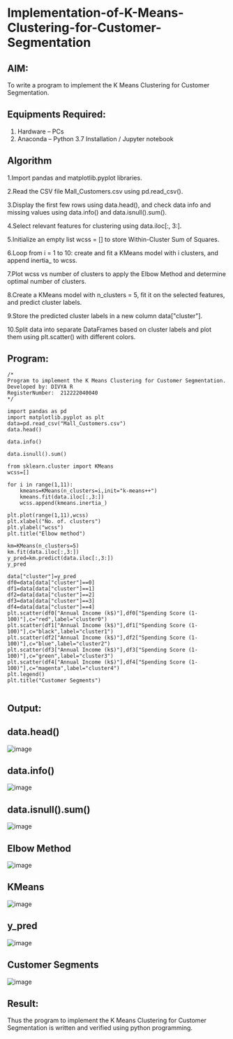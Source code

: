 # Implementation-of-K-Means-Clustering-for-Customer-Segmentation

## AIM:
To write a program to implement the K Means Clustering for Customer Segmentation.

## Equipments Required:
1. Hardware – PCs
2. Anaconda – Python 3.7 Installation / Jupyter notebook

## Algorithm
1.Import pandas and matplotlib.pyplot libraries.

2.Read the CSV file Mall_Customers.csv using pd.read_csv().

3.Display the first few rows using data.head(), and check data info and missing values using data.info() and data.isnull().sum().

4.Select relevant features for clustering using data.iloc[:, 3:].

5.Initialize an empty list wcss = [] to store Within-Cluster Sum of Squares.

6.Loop from i = 1 to 10: create and fit a KMeans model with i clusters, and append inertia_ to wcss.

7.Plot wcss vs number of clusters to apply the Elbow Method and determine optimal number of clusters.

8.Create a KMeans model with n_clusters = 5, fit it on the selected features, and predict cluster labels.

9.Store the predicted cluster labels in a new column data["cluster"].

10.Split data into separate DataFrames based on cluster labels and plot them using plt.scatter() with different colors.


## Program:
```
/*
Program to implement the K Means Clustering for Customer Segmentation.
Developed by: DIVYA R
RegisterNumber:  212222040040
*/
```
```
import pandas as pd
import matplotlib.pyplot as plt
data=pd.read_csv("Mall_Customers.csv")
data.head()

data.info()

data.isnull().sum()

from sklearn.cluster import KMeans
wcss=[]

for i in range(1,11):
    kmeans=KMeans(n_clusters=i,init="k-means++")
    kmeans.fit(data.iloc[:,3:])
    wcss.append(kmeans.inertia_)

plt.plot(range(1,11),wcss)
plt.xlabel("No. of. clusters")
plt.ylabel("wcss")
plt.title("Elbow method")

km=KMeans(n_clusters=5)
km.fit(data.iloc[:,3:])
y_pred=km.predict(data.iloc[:,3:])
y_pred

data["cluster"]=y_pred
df0=data[data["cluster"]==0]
df1=data[data["cluster"]==1]
df2=data[data["cluster"]==2]
df3=data[data["cluster"]==3]
df4=data[data["cluster"]==4]
plt.scatter(df0["Annual Income (k$)"],df0["Spending Score (1-100)"],c="red",label="cluster0")
plt.scatter(df1["Annual Income (k$)"],df1["Spending Score (1-100)"],c="black",label="cluster1")
plt.scatter(df2["Annual Income (k$)"],df2["Spending Score (1-100)"],c="blue",label="cluster2")
plt.scatter(df3["Annual Income (k$)"],df3["Spending Score (1-100)"],c="green",label="cluster3")
plt.scatter(df4["Annual Income (k$)"],df4["Spending Score (1-100)"],c="magenta",label="cluster4")
plt.legend()
plt.title("Customer Segments")


```

## Output:

## data.head()
![image](https://github.com/user-attachments/assets/9dcc89c6-65fd-4728-9000-137163c0bfc9)

## data.info()
![image](https://github.com/user-attachments/assets/93ca24d1-add1-4c84-8642-ccea061bb707)

## data.isnull().sum()
![image](https://github.com/user-attachments/assets/d876991d-4133-480a-aacf-0d5c9b437496)

## Elbow Method
![image](https://github.com/user-attachments/assets/3c4f7b0e-158b-41b2-8b0a-0e5e247c648f)

## KMeans
![image](https://github.com/user-attachments/assets/6c3bdcda-4232-41b5-a227-c73adcf931e5)

## y_pred
![image](https://github.com/user-attachments/assets/8944c522-22dc-435a-bdfb-9c9a539b7149)

## Customer Segments
![image](https://github.com/user-attachments/assets/f347ed2f-fce2-4366-b0d2-5489d5099329)



## Result:
Thus the program to implement the K Means Clustering for Customer Segmentation is written and verified using python programming.
